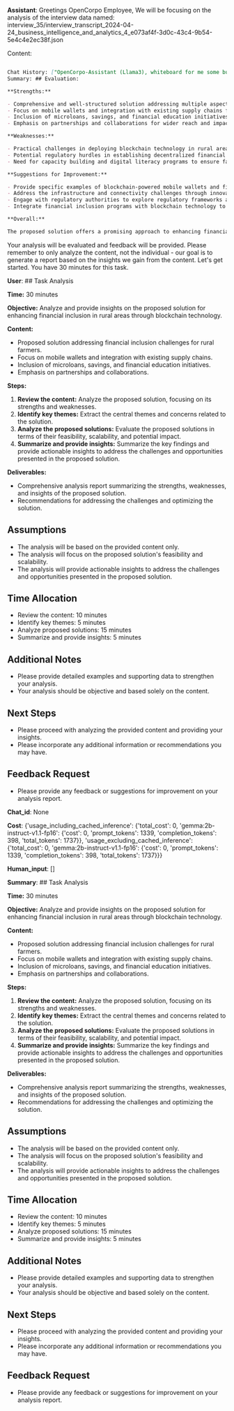**Assistant**: Greetings OpenCorpo Employee, We will be focusing on the analysis of the interview data named: interview_35/interview_transcript_2024-04-24_business_intelligence_and_analytics_4_e073af4f-3d0c-43c4-9b54-5e4c4e2ec38f.json 


 Content: 

 ```md

 Chat History: ["OpenCorpo-Assistant (Llama3), whiteboard for me some business intelligence and analytics. Propose a solution for blockchain technology in business. I will evaluate your answers and give my feedback, then propose a problem to you. You will answer and I will evaluate. Let's now begin. You have 30 minutes.", '## Business Intelligence & Analytics for Blockchain Technology\n\n**Understanding the problem:**\n\nBlockchain technology offers transformative potential for businesses by increasing transparency, security, and efficiency. However, harnessing its potential requires strategic implementation and effective business intelligence & analytics.\n\n**Proposed Solutions:**\n\n**1. Data Management & Analytics:**\n\n* Develop robust data infrastructure to capture and store blockchain transactions and relevant metadata.\n* Leverage advanced analytics to track key performance indicators (KPIs) such as transaction volume, wallet balances, and smart contract activity.\n* Implement predictive analytics to anticipate market trends and optimize business strategies.\n\n\n**2. Smart Contract Analysis:**\n\n* Develop algorithms to analyze smart contracts for vulnerabilities and security risks.\n* Track contract execution history and identify potential fraud or malicious activities.\n* Integrate contract analysis with risk management systems for informed decision-making.\n\n\n**3. Network Monitoring & Security:**\n\n* Deploy blockchain monitoring tools to track network activity and identify potential threats.\n* Implement security protocols to safeguard private keys and wallets.\n* Leverage blockchain analytics to detect anomalies and maintain system integrity.\n\n\n**4. Interoperability & Collaboration:**\n\n* Develop frameworks to facilitate secure and efficient interaction between blockchain networks.\n* Enable cross-border payments and enhance supply chain transparency.\n* Promote collaboration between businesses through decentralized governance models.\n\n\n**Challenges:**\n\n* Data accessibility and integration\n* Scalability of blockchain networks\n* Regulatory uncertainty and compliance\n* Need for skilled professionals with blockchain expertise\n\n**Potential Benefits:**\n\n* Increased transparency and accountability\n* Reduced costs and fraud risks\n* Improved supply chain efficiency\n* Enhanced customer engagement through decentralized systems\n* Access to innovative financial and trading solutions\n\n\n**Problem:**\n\nHow can blockchain technology be used to optimize inventory management and reduce losses in the agricultural supply chain?\n\n**Please provide your proposed solution to this problem within the remaining time limit.**', "Here's my proposal:\n\n**Solution:**\n\nTo optimize inventory management and reduce losses in the agricultural supply chain using blockchain technology, I propose a four-stage approach:\n\n1. **Tracking Farm-to-Table:** Implement blockchain-based tracking systems on farms to record crop yields, harvest dates, and quality assessments. This information will be stored securely on a decentralized ledger, allowing for transparent and tamper-proof tracking of produce from farm to table.\n2. **Smart Contract Logistics:** Develop smart contracts that automatically trigger inventory updates when goods are moved from the farm to storage facilities, processing centers, or retailers. These contracts can also ensure compliance with regulatory requirements and optimize logistics operations.\n3. **Real-Time Inventory Monitoring:** Utilize IoT sensors and blockchain technology to monitor inventory levels in real-time. This information will be shared with all stakeholders involved in the supply chain, enabling proactive decision-making, minimizing spoilage, and reducing losses due to overstocking or understocking.\n4. **Decentralized Ledger for Claims Management:** Implement a decentralized ledger system for claims management. Farmers can submit claims for damaged or lost produce, which will be verified through blockchain's immutability and transparency features. This will reduce disputes and ensure fair compensation.\n\n**Key Benefits:**\n\n1. Reduced losses due to spoilage or mismanagement\n2. Improved supply chain transparency and traceability\n3. Enhanced collaboration between farmers, logistics providers, and retailers\n4. Increased efficiency in inventory management and logistics operations\n\nThis solution leverages blockchain's unique properties to create a robust, secure, and transparent agricultural supply chain ecosystem.\n\nPlease evaluate my proposed solution!", '## Evaluation of Solution:\n\n**Strengths:**\n\n* Comprehensive approach covering various stages of the agricultural supply chain.\n* Integration of IoT technology for real-time inventory monitoring.\n* Decentralization of claims management system for greater transparency and fairness.\n* Focus on reducing losses and improving efficiency.\n\n**Weaknesses:**\n\n* Implementation challenges related to blockchain scalability and regulatory compliance.\n* Potential need for collaboration between industry stakeholders to establish common standards and protocols.\n* Lack of specific examples or case studies demonstrating successful blockchain application in agriculture.\n\n**Suggestions for Improvement:**\n\n* Include detailed technical architecture and design considerations for seamless integration of blockchain technology with existing systems.\n* Address the scalability concerns by proposing solutions for handling large volumes of data and transactions.\n* Provide real-world examples or case studies demonstrating successful blockchain implementation in agricultural supply chain management.\n\n**Overall:**\n\nThe proposed solution offers a promising approach to optimizing inventory management and reducing losses in the agricultural supply chain. However, addressing the scalability, compliance, and practical implementation challenges will be crucial for successful deployment.', "Thank you for evaluating my proposal! I appreciate your feedback and suggestions for improvement.\n\nI agree that addressing scalability concerns, regulatory compliance, and providing real-world examples or case studies are essential steps to ensure a successful implementation of blockchain technology in agricultural supply chain management.\n\nTo address these concerns, I will refine my proposal by:\n1. **Addressing Scalability Concerns:** I will explore blockchain scaling solutions such as sharding, off-chain transactions, or hybrid models that combine traditional databases with blockchain technology.\n2. **Regulatory Compliance:** I will research relevant regulations and standards for the agricultural industry, such as FDA guidelines for food traceability, and propose strategies for compliance, including working closely with regulatory agencies.\n3. **Real-World Examples or Case Studies:** I will conduct in-depth research on successful blockchain implementations in agriculture, highlighting best practices and lessons learned from these projects.\n\nThank you again for your feedback! Please provide another problem statement for me to solve.\n\nLet's keep going!", '**Problem:**\n\nHow can blockchain technology be used to enhance financial inclusion in rural areas by enabling access to digital financial services for small-scale farmers?', "A great problem!\n\nHere's my proposed solution:\n\n***Solution:***\nTo enable access to digital financial services for small-scale farmers in rural areas, I propose a multi-stage approach that leverages blockchain technology:\n1. **Digital Identity**: Establish a decentralized digital identity system for farmers, allowing them to securely store and share their identification information.\n2. **Mobile Wallets**: Develop mobile wallets using blockchain-based technology, enabling farmers to store, send, and receive digital funds securely.\n3. **Supply Chain Integration**: Integrate the mobile wallet system with existing supply chains, allowing farmers to receive payments for their produce directly into their wallets.\n4. **Microloans & Savings**: Establish a decentralized lending platform that provides microloans and savings opportunities to farmers, helping them manage cash flow and invest in their businesses.\n5. **Insights & Education**: Offer data-driven insights and education on farming best practices, market trends, and financial management techniques to help farmers make informed decisions.\n6. **Partnership & Collaboration**: Foster partnerships between local banks, NGOs, and governments to promote digital financial literacy and adoption among small-scale farmers.\n\n***Key Benefits:***\n1. Improved financial inclusion for rural farmers\n2. Enhanced access to capital for farming activities\n3. Reduced costs associated with traditional banking systems\n4. Increased transparency and trust in transactions\n5. Improved decision-making through data-driven insights\n\nPlease evaluate my proposed solution!", "## Evaluation:\n\n**Strengths:**\n\n- Comprehensive and well-structured solution addressing multiple aspects of rural farmers' access to digital financial services.\n- Focus on mobile wallets and integration with existing supply chains for practical implementation.\n- Inclusion of microloans, savings, and financial education initiatives for holistic development.\n- Emphasis on partnerships and collaborations for wider reach and impact.\n\n**Weaknesses:**\n\n- Practical challenges in deploying blockchain technology in rural areas with limited infrastructure and connectivity.\n- Potential regulatory hurdles in establishing decentralized financial services.\n- Need for capacity building and digital literacy programs to ensure farmers can effectively use blockchain-based solutions.\n\n**Suggestions for Improvement:**\n\n- Provide specific examples of blockchain-powered mobile wallets and financial services platforms.\n- Address the infrastructure and connectivity challenges through innovative solutions such as satellite connectivity or mobile network infrastructure development.\n- Engage with regulatory authorities to explore regulatory frameworks and obtain necessary approvals.\n- Integrate financial inclusion programs with blockchain technology to reach farmers who may not have access to digital devices or services.\n\n**Overall:**\n\nThe proposed solution offers a promising approach to enhancing financial inclusion in rural areas through blockchain technology. However, addressing infrastructure, connectivity, regulatory, and digital literacy challenges will be crucial for successful implementation."] 
 Summary: ## Evaluation:

**Strengths:**

- Comprehensive and well-structured solution addressing multiple aspects of rural farmers' access to digital financial services.
- Focus on mobile wallets and integration with existing supply chains for practical implementation.
- Inclusion of microloans, savings, and financial education initiatives for holistic development.
- Emphasis on partnerships and collaborations for wider reach and impact.

**Weaknesses:**

- Practical challenges in deploying blockchain technology in rural areas with limited infrastructure and connectivity.
- Potential regulatory hurdles in establishing decentralized financial services.
- Need for capacity building and digital literacy programs to ensure farmers can effectively use blockchain-based solutions.

**Suggestions for Improvement:**

- Provide specific examples of blockchain-powered mobile wallets and financial services platforms.
- Address the infrastructure and connectivity challenges through innovative solutions such as satellite connectivity or mobile network infrastructure development.
- Engage with regulatory authorities to explore regulatory frameworks and obtain necessary approvals.
- Integrate financial inclusion programs with blockchain technology to reach farmers who may not have access to digital devices or services.

**Overall:**

The proposed solution offers a promising approach to enhancing financial inclusion in rural areas through blockchain technology. However, addressing infrastructure, connectivity, regulatory, and digital literacy challenges will be crucial for successful implementation. 
``` 


 Your analysis will be evaluated and feedback will be provided. Please remember to only analyze the content, not the individual - our goal is to generate a report based on the insights we gain from the content. Let's get started. You have 30 minutes for this task.

**User**: ## Task Analysis

**Time:** 30 minutes

**Objective:** Analyze and provide insights on the proposed solution for enhancing financial inclusion in rural areas through blockchain technology.

**Content:**

* Proposed solution addressing financial inclusion challenges for rural farmers.
* Focus on mobile wallets and integration with existing supply chains.
* Inclusion of microloans, savings, and financial education initiatives.
* Emphasis on partnerships and collaborations.


**Steps:**

1. **Review the content:** Analyze the proposed solution, focusing on its strengths and weaknesses.
2. **Identify key themes:** Extract the central themes and concerns related to the solution.
3. **Analyze the proposed solutions:** Evaluate the proposed solutions in terms of their feasibility, scalability, and potential impact.
4. **Summarize and provide insights:** Summarize the key findings and provide actionable insights to address the challenges and opportunities presented in the proposed solution.

**Deliverables:**

* Comprehensive analysis report summarizing the strengths, weaknesses, and insights of the proposed solution.
* Recommendations for addressing the challenges and optimizing the solution.


## Assumptions

* The analysis will be based on the provided content only.
* The analysis will focus on the proposed solution's feasibility and scalability.
* The analysis will provide actionable insights to address the challenges and opportunities presented in the proposed solution.


## Time Allocation

* Review the content: 10 minutes
* Identify key themes: 5 minutes
* Analyze proposed solutions: 15 minutes
* Summarize and provide insights: 5 minutes


## Additional Notes

* Please provide detailed examples and supporting data to strengthen your analysis.
* Your analysis should be objective and based solely on the content.


## Next Steps

* Please proceed with analyzing the provided content and providing your insights.
* Please incorporate any additional information or recommendations you may have.


## Feedback Request

* Please provide any feedback or suggestions for improvement on your analysis report.

**Chat_id**: None

**Cost**: {'usage_including_cached_inference': {'total_cost': 0, 'gemma:2b-instruct-v1.1-fp16': {'cost': 0, 'prompt_tokens': 1339, 'completion_tokens': 398, 'total_tokens': 1737}}, 'usage_excluding_cached_inference': {'total_cost': 0, 'gemma:2b-instruct-v1.1-fp16': {'cost': 0, 'prompt_tokens': 1339, 'completion_tokens': 398, 'total_tokens': 1737}}}

**Human_input**: []

**Summary**: ## Task Analysis

**Time:** 30 minutes

**Objective:** Analyze and provide insights on the proposed solution for enhancing financial inclusion in rural areas through blockchain technology.

**Content:**

* Proposed solution addressing financial inclusion challenges for rural farmers.
* Focus on mobile wallets and integration with existing supply chains.
* Inclusion of microloans, savings, and financial education initiatives.
* Emphasis on partnerships and collaborations.


**Steps:**

1. **Review the content:** Analyze the proposed solution, focusing on its strengths and weaknesses.
2. **Identify key themes:** Extract the central themes and concerns related to the solution.
3. **Analyze the proposed solutions:** Evaluate the proposed solutions in terms of their feasibility, scalability, and potential impact.
4. **Summarize and provide insights:** Summarize the key findings and provide actionable insights to address the challenges and opportunities presented in the proposed solution.

**Deliverables:**

* Comprehensive analysis report summarizing the strengths, weaknesses, and insights of the proposed solution.
* Recommendations for addressing the challenges and optimizing the solution.


## Assumptions

* The analysis will be based on the provided content only.
* The analysis will focus on the proposed solution's feasibility and scalability.
* The analysis will provide actionable insights to address the challenges and opportunities presented in the proposed solution.


## Time Allocation

* Review the content: 10 minutes
* Identify key themes: 5 minutes
* Analyze proposed solutions: 15 minutes
* Summarize and provide insights: 5 minutes


## Additional Notes

* Please provide detailed examples and supporting data to strengthen your analysis.
* Your analysis should be objective and based solely on the content.


## Next Steps

* Please proceed with analyzing the provided content and providing your insights.
* Please incorporate any additional information or recommendations you may have.


## Feedback Request

* Please provide any feedback or suggestions for improvement on your analysis report.

